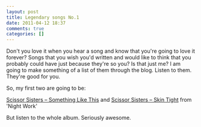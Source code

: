 ```yaml
---
layout: post
title: Legendary songs No.1
date: 2011-04-12 18:37
comments: true
categories: []
---
```

Don't you love it when you hear a song and know that you're going to love it forever? Songs that you wish you'd written and would like to think that you probably could have just because they're so you? Is that just me? I am going to make something of a list of them through the blog. Listen to them. They're good for you.

So, my first two are going to be:

<a href="http://open.spotify.com/track/4koJwex84ubpkFglJdvixe">Scissor Sisters – Something Like This</a> and <a href="http://open.spotify.com/track/2hxUXmRSmw0bfQbHGaHls1">Scissor Sisters – Skin Tight</a> from 'Night Work'

But listen to the whole album. Seriously awesome.
